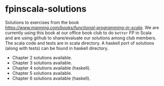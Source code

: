 # fpinscala-solutions
Solutions to exercises from the book *https://www.manning.com/books/functional-programming-in-scala*.
We are currently using this book at our office book club to do `better` FP in Scala and are using github to share/evaluate our solutions among club members.
The scala code and tests are in scala directory. A haskell port of solutions (along with tests) can be found in haskell directory.

- Chapter 2 solutions available.
- Chapter 3 solutions available.
- Chapter 4 solutions available (haskell).
- Chapter 5 solutions available.
- Chapter 6 solutions available (haskell).

